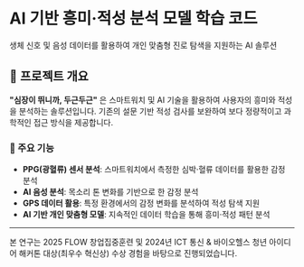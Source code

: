 # AI 기반 흥미·적성 분석 모델 학습 코드
생체 신호 및 음성 데이터를 활용하여 개인 맞춤형 진로 탐색을 지원하는 AI 솔루션


## 🚀 프로젝트 개요
**"심장이 뛰니까, 두근두근"** 은 스마트워치 및 AI 기술을 활용하여 사용자의 흥미와 적성을 분석하는 솔루션입니다. 기존의 설문 기반 적성 검사를 보완하여 보다 정량적이고 과학적인 접근 방식을 제공합니다.

### 🔹 주요 기능
- **PPG(광혈류) 센서 분석**: 스마트워치에서 측정한 심박·혈류 데이터를 활용한 감정 분석
- **AI 음성 분석**: 목소리 톤 변화를 기반으로 한 감정 분석
- **GPS 데이터 활용**: 특정 환경에서의 감정 변화를 분석하여 적성 탐색 지원
- **AI 기반 개인 맞춤형 모델**: 지속적인 데이터 학습을 통해 흥미·적성 패턴 분석

---

본 연구는 2025 FLOW 창업집중훈련 및 2024년 ICT 통신 & 바이오헬스 청년 아이디어 해커톤 대상(최우수 혁신상) 수상 경험을 바탕으로 진행되었습니다.